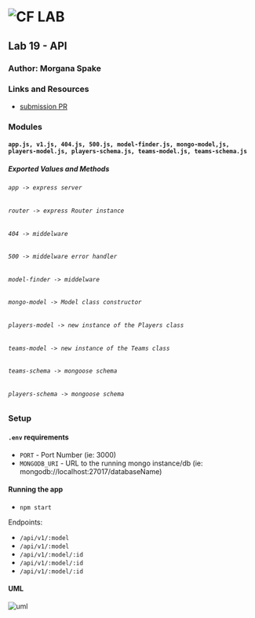 ![CF](http://i.imgur.com/7v5ASc8.png) LAB   
=================================================  
  
## Lab 19 - API  
  
### Author: Morgana Spake  
  
### Links and Resources  
* [submission PR](https://github.com/401-advanced-javascript-mspake/lab-19-api/pull/1)  
  
### Modules  
#### `app.js, v1.js, 404.js, 500.js, model-finder.js, mongo-model,js, players-model.js, players-schema.js, teams-model.js, teams-schema.js`  
  
##### Exported Values and Methods  
  
###### `app -> express server`  
###### `router -> express Router instance`   
###### `404 -> middelware`  
###### `500 -> middelware error handler`  
###### `model-finder -> middelware`  
###### `mongo-model -> Model class constructor`  
###### `players-model -> new instance of the Players class`  
###### `teams-model -> new instance of the Teams class`  
###### `teams-schema -> mongoose schema`  
###### `players-schema -> mongoose schema`  


### Setup   
#### `.env` requirements  
* `PORT` - Port Number (ie: 3000)  
* `MONGODB_URI` - URL to the running mongo instance/db (ie: mongodb://localhost:27017/databaseName)  
#### Running the app  
* `npm start`  
  
Endpoints:  
* `/api/v1/:model`  
* `/api/v1/:model`  
* `/api/v1/:model/:id`  
* `/api/v1/:model/:id`  
* `/api/v1/:model/:id`  
  
#### UML
![uml](https://github.com/401-advanced-javascript-mspake/lab-19-api/blob/refactor-api-with-nmq/assets/uml.jpeg)